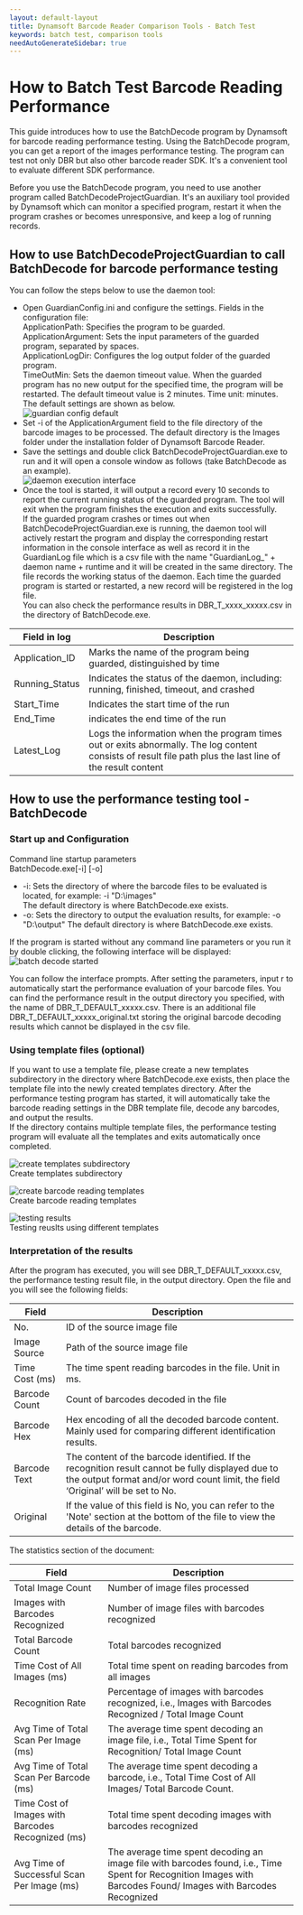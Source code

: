 ```yaml
---
layout: default-layout
title: Dynamsoft Barcode Reader Comparison Tools - Batch Test
keywords: batch test, comparison tools
needAutoGenerateSidebar: true
---
```

# How to Batch Test Barcode Reading Performance

This guide introduces how to use the BatchDecode program by Dynamsoft for barcode reading performance testing. Using the BatchDecode program, you can get a report of the images performance testing. The program can test not only DBR but also other barcode reader SDK. It's a convenient tool to evaluate different SDK performance.

Before you use the BatchDecode program, you need to use another program called BatchDecodeProjectGuardian. It's an auxiliary tool provided by Dynamsoft which can monitor a specified program, restart it when the program crashes or becomes unresponsive, and keep a log of running records. 

## How to use BatchDecodeProjectGuardian to call BatchDecode for barcode performance testing 

You can follow the steps below to use the daemon tool: 

- Open GuardianConfig.ini and configure the settings. Fields in the configuration file:   
ApplicationPath: Specifies the program to be guarded.    
ApplicationArgument: Sets the input parameters of the guarded program, separated by spaces.    
ApplicationLogDir: Configures the log output folder of the guarded program.    
TimeOutMin: Sets the daemon timeout value. When the guarded program has no new output for the specified time, the program will be restarted. The default timeout value is 2 minutes. Time unit: minutes.  
The default settings are shown as below.  
![guardian config default][1]
- Set -i of the ApplicationArgument field to the file directory of the barcode images to be processed. The default directory is the Images folder under the installation folder of Dynamsoft Barcode Reader. 
- Save the settings and double click BatchDecodeProjectGuardian.exe to run and it will open a console window as follows (take BatchDecode as an example).       
![daemon execution interface][2]
- Once the tool is started, it will output a record every 10 seconds to report the current running status of the guarded program. The tool will exit when the program finishes the execution and exits successfully.    
If the guarded program crashes or times out when BatchDecodeProjectGuardian.exe is running, the daemon tool will actively restart the program and display the corresponding restart information in the console interface as well as record it in the GuardianLog file which is a csv file with the name "GuardianLog_" + daemon name + runtime and it will be created in the same directory. The file records the working status of the daemon. Each time the guarded program is started or restarted, a new record will be registered in the log file.     
You can also check the performance results in DBR_T_xxxx_xxxxx.csv in the directory of BatchDecode.exe.   

|Field in log | Description |
|-------|-------|
|Application_ID|Marks the name of the program being guarded, distinguished by time|   
|Running_Status|Indicates the status of the daemon, including: running, finished, timeout, and crashed| 
|Start_Time|Indicates the start time of the run|
|End_Time|indicates the end time of the run|
|Latest_Log|Logs the information when the program times out or exits abnormally. The log content consists of result file path plus the last line of the result content| 

## How to use the performance testing tool - BatchDecode 

### Start up and Configuration 
Command line startup parameters    
BatchDecode.exe[-i] [-o]   
- -i: Sets the directory of where the barcode files to be evaluated is located, for example:  -i "D:\\images"    
The default directory is where BatchDecode.exe exists.    
- -o: Sets the directory to output the evaluation results, for example:  -o "D:\\output" The default directory is where BatchDecode.exe exists.    

If the program is started without any command line parameters or you run it by    double clicking, the following interface will be displayed:  
![batch decode started][3]

You can follow the interface prompts. After setting the parameters, input r to automatically start the performance evaluation of your barcode files.  You can find the performance result in the output directory you specified, with the name of DBR_T_DEFAULT_xxxxx.csv. There is an additional file DBR_T_DEFAULT_xxxxx_original.txt storing the original barcode decoding results which cannot be displayed in the csv file.

### Using template files (optional) 
If you want to use a template file, please create a new templates subdirectory in the directory where BatchDecode.exe exists, then place the template file into the newly created templates directory.  After the performance testing program has started, it will automatically take the barcode reading settings in the DBR template file, decode any barcodes, and output the results.  
If the directory contains multiple template files, the performance testing program will evaluate all the templates and exits automatically once completed.   

![create templates subdirectory][4]   
Create templates subdirectory    
       
![create barcode reading templates][5]    
Create barcode reading templates

![testing results][6]    
Testing reuslts using different templates

### Interpretation of the results
After the program has executed, you will see DBR_T_DEFAULT_xxxxx.csv, the performance testing result file, in the output directory. Open the file and you will see the following fields:


|Field     |Description|
|--------|------|
|No. |ID of the source image file |
|Image Source |Path of the source image file |
|Time Cost (ms) |The time spent reading barcodes in the file. Unit in ms. |
|Barcode Count |Count of barcodes decoded in the file |
|Barcode Hex |Hex encoding of all the decoded barcode content. Mainly used for comparing different identification results. |
|Barcode Text |The content of the barcode identified. If the recognition result cannot be fully displayed due to the output format and/or word count limit, the field ‘Original’ will be set to No.|
|Original|If the value of this field is No, you can refer to the 'Note' section at the bottom of the file to view the details of the barcode. |


The statistics section of the document: 

|Field     |Description|
|--------|------|
|Total Image Count |Number of image files processed |
|Images with Barcodes Recognized | Number of image files with barcodes recognized |
|Total Barcode Count |Total barcodes recognized |
|Time Cost of All Images (ms) |Total time spent on reading barcodes from all images |
|Recognition Rate |Percentage of images with barcodes recognized, i.e., Images with Barcodes Recognized / Total Image Count|
|Avg Time of Total Scan Per Image (ms) |The average time spent decoding an image file, i.e., Total Time Spent for Recognition/ Total Image Count|
|Avg Time of Total Scan Per Barcode (ms) |The average time spent decoding a barcode, i.e., Total Time Cost of All Images/ Total Barcode Count. |
|Time Cost of Images with Barcodes Recognized (ms) |Total time spent decoding images with barcodes recognized| 
|Avg Time of Successful Scan Per Image (ms) |The average time spent decoding an image file with barcodes found, i.e., Time Spent for Recognition Images with Barcodes Found/ Images with Barcodes Recognized|

[1]:assets/batch-tool/guardian-config-default.png
[2]:assets/batch-tool/daemon-execution-interface.png
[3]:assets/batch-tool/batch-decode-started.png
[4]:assets/batch-tool/create-templates-subdirectory.png
[5]:assets/batch-tool/create-barcode-reading-templates.png
[6]:assets/batch-tool/testing-results.png
